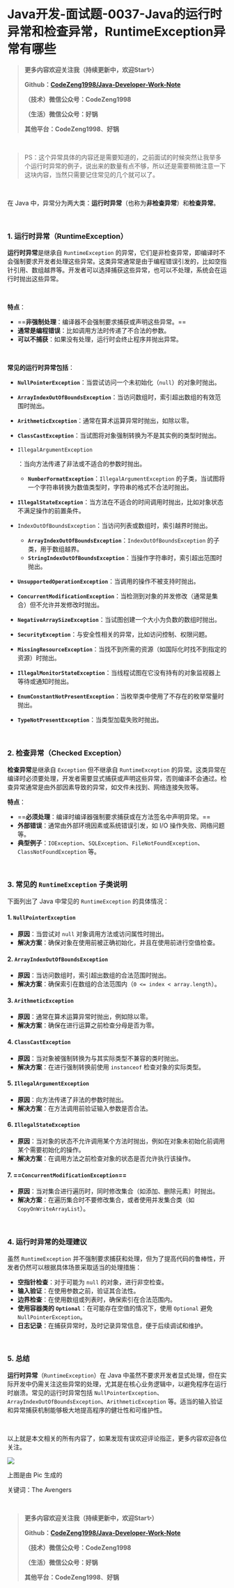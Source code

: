 # Java开发-面试题-0037-Java的运行时异常和检查异常，RuntimeException异常有哪些

> **更多内容欢迎关注我（持续更新中，欢迎Star✨）**
>
> **Github：[CodeZeng1998/Java-Developer-Work-Note](https://github.com/CodeZeng1998/Java-Developer-Work-Note)**
>
> **（技术）微信公众号：CodeZeng1998**
>
> **（生活）微信公众号：好锅**
>
> **其他平台：CodeZeng1998**、**好锅**



<br/>

> PS：这个异常具体的内容还是需要知道的，之前面试的时候突然让我举多个运行时异常的例子，说出来的数量有点不够，所以还是需要稍微注意一下这块内容，当然只需要记住常见的几个就可以了。

<br/>

在 Java 中，异常分为两大类：**运行时异常**（也称为**非检查异常**）和**检查异常**。

<br/>

### 1. 运行时异常（RuntimeException）

**运行时异常**是继承自 `RuntimeException` 的异常，它们是非检查异常，即编译时不会强制要求开发者处理这些异常。这类异常通常是由于编程错误引发的，比如空指针引用、数组越界等。开发者可以选择捕获这些异常，也可以不处理，系统会在运行时抛出这些异常。

<br/>

**特点**：

- ==**非强制处理**：编译器不会强制要求捕获或声明这些异常。==
- **通常是编程错误**：比如调用方法时传递了不合法的参数。
- **可以不捕获**：如果没有处理，运行时会终止程序并抛出异常。

<br/>

**常见的运行时异常包括**：

- **`NullPointerException`**：当尝试访问一个未初始化（`null`）的对象时抛出。

- **`ArrayIndexOutOfBoundsException`**：当访问数组时，索引超出数组的有效范围时抛出。

- **`ArithmeticException`**：通常在算术运算异常时抛出，如除以零。

- **`ClassCastException`**：当试图将对象强制转换为不是其实例的类型时抛出。

- `IllegalArgumentException`

  ：当向方法传递了非法或不适合的参数时抛出。

  - **`NumberFormatException`**：`IllegalArgumentException` 的子类，当试图将一个字符串转换为数值类型时，字符串的格式不合法时抛出。

- **`IllegalStateException`**：当方法在不适合的时间调用时抛出，比如对象状态不满足操作的前置条件。

- `IndexOutOfBoundsException`：当访问列表或数组时，索引越界时抛出。

  - **`ArrayIndexOutOfBoundsException`**：`IndexOutOfBoundsException` 的子类，用于数组越界。
  - **`StringIndexOutOfBoundsException`**：当操作字符串时，索引超出范围时抛出。

- **`UnsupportedOperationException`**：当调用的操作不被支持时抛出。

- **`ConcurrentModificationException`**：当检测到对象的并发修改（通常是集合）但不允许并发修改时抛出。

- **`NegativeArraySizeException`**：当试图创建一个大小为负数的数组时抛出。

- **`SecurityException`**：与安全性相关的异常，比如访问控制、权限问题。

- **`MissingResourceException`**：当找不到所需的资源（如国际化时找不到指定的资源）时抛出。

- **`IllegalMonitorStateException`**：当线程试图在它没有持有的对象监视器上等待或通知时抛出。

- **`EnumConstantNotPresentException`**：当枚举类中使用了不存在的枚举常量时抛出。

- **`TypeNotPresentException`**：当类型加载失败时抛出。

<br/>

### 2. 检查异常（Checked Exception）

**检查异常**是继承自 `Exception` 但不继承自 `RuntimeException` 的异常。这类异常在编译时必须要处理，开发者需要显式捕获或声明这些异常，否则编译不会通过。检查异常通常是由外部因素导致的异常，如文件未找到、网络连接失败等。

**特点**：

- ==**必须处理**：编译时编译器强制要求捕获或在方法签名中声明异常。==
- **外部错误**：通常由外部环境因素或系统错误引发，如 I/O 操作失败、网络问题等。
- **典型例子**：`IOException`、`SQLException`、`FileNotFoundException`、`ClassNotFoundException` 等。

<br/>

### 3. 常见的 `RuntimeException` 子类说明

下面列出了 Java 中常见的 `RuntimeException` 的具体情况：

#### 1. `NullPointerException`

- **原因**：当尝试对 `null` 对象调用方法或访问属性时抛出。
- **解决方案**：确保对象在使用前被正确初始化，并且在使用前进行空值检查。

#### 2. `ArrayIndexOutOfBoundsException`

- **原因**：当访问数组时，索引超出数组的合法范围时抛出。
- **解决方案**：确保索引在数组的合法范围内（`0 <= index < array.length`）。

#### 3. `ArithmeticException`

- **原因**：通常在算术运算异常时抛出，例如除以零。
- **解决方案**：确保在进行运算之前检查分母是否为零。

#### 4. `ClassCastException`

- **原因**：当对象被强制转换为与其实际类型不兼容的类时抛出。
- **解决方案**：在进行强制转换前使用 `instanceof` 检查对象的实际类型。

#### 5. `IllegalArgumentException`

- **原因**：向方法传递了非法的参数时抛出。
- **解决方案**：在方法调用前验证输入参数是否合法。

#### 6. `IllegalStateException`

- **原因**：当对象的状态不允许调用某个方法时抛出，例如在对象未初始化前调用某个需要初始化的操作。
- **解决方案**：在调用方法之前检查对象的状态是否允许执行该操作。

#### 7. ==`ConcurrentModificationException`==

- **原因**：当对集合进行遍历时，同时修改集合（如添加、删除元素）时抛出。
- **解决方案**：在遍历集合时不要修改集合，或者使用并发集合类（如 `CopyOnWriteArrayList`）。

<br/>

### 4. 运行时异常的处理建议

虽然 `RuntimeException` 并不强制要求捕获和处理，但为了提高代码的鲁棒性，开发者仍然可以根据具体场景采取适当的处理措施：

- **空指针检查**：对于可能为 `null` 的对象，进行非空检查。
- **输入验证**：在使用参数之前，验证其合法性。
- **边界检查**：在使用数组或列表时，确保索引在合法范围内。
- **使用容器类的 `Optional`**：在可能存在空值的情况下，使用 `Optional` 避免 `NullPointerException`。
- **日志记录**：在捕获异常时，及时记录异常信息，便于后续调试和维护。

<br/>

### 5. 总结

**运行时异常**（`RuntimeException`）在 Java 中虽然不要求开发者显式处理，但在实际开发中仍需关注这些异常的处理，尤其是在核心业务逻辑中，以避免程序在运行时崩溃。常见的运行时异常包括 `NullPointerException`、`ArrayIndexOutOfBoundsException`、`ArithmeticException` 等。适当的输入验证和异常捕获机制能够极大地提高程序的健壮性和可维护性。





<br/>

以上就是本文相关的所有内容了，如果发现有误欢迎评论指正，更多内容欢迎各位关注。

![](https://github.com/CodeZeng1998/Java-Developer-Work-Note/blob/main/Interview/image/0037.png?raw=true)

上图是由 Pic 生成的

关键词：The Avengers

<br/>



> **更多内容欢迎关注我（持续更新中，欢迎Star✨）**
>
> **Github：[CodeZeng1998/Java-Developer-Work-Note](https://github.com/CodeZeng1998/Java-Developer-Work-Note)**
>
> **（技术）微信公众号：CodeZeng1998**
>
> **（生活）微信公众号：好锅**
>
> **其他平台：CodeZeng1998**、**好锅**



